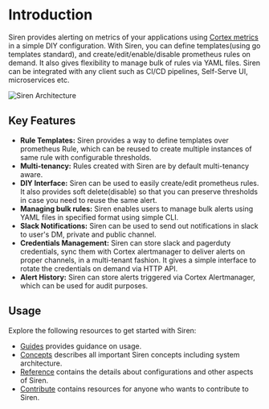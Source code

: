 # Introduction

Siren provides alerting on metrics of your applications using [Cortex metrics](https://cortexmetrics.io/) in a simple
DIY configuration. With Siren, you can define templates(using go templates standard), and create/edit/enable/disable
prometheus rules on demand. It also gives flexibility to manage bulk of rules via YAML files. Siren can be integrated
with any client such as CI/CD pipelines, Self-Serve UI, microservices etc.

![Siren Architecture](/img/overview.svg)

## Key Features

- **Rule Templates:** Siren provides a way to define templates over prometheus Rule, which can be reused to create
  multiple instances of same rule with configurable thresholds.
- **Multi-tenancy:** Rules created with Siren are by default multi-tenancy aware.
- **DIY Interface:** Siren can be used to easily create/edit prometheus rules. It also provides soft delete(disable)
  so that you can preserve thresholds in case you need to reuse the same alert.
- **Managing bulk rules:** Siren enables users to manage bulk alerts using YAML files in specified format using simple
  CLI.
- **Slack Notifications:** Siren can be used to send out notifications in slack to user's DM, private and public
  channel.
- **Credentials Management:** Siren can store slack and pagerduty credentials, sync them with Cortex alertmanager to
  deliver alerts on proper channels, in a multi-tenant fashion. It gives a simple interface to rotate the credentials on
  demand via HTTP API.
- **Alert History:** Siren can store alerts triggered via Cortex Alertmanager, which can be used for audit purposes.

## Usage

Explore the following resources to get started with Siren:

- [Guides](docs/guides/overview.md) provides guidance on usage.
- [Concepts](docs/concepts/overview.md) describes all important Siren concepts including system architecture.
- [Reference](docs/reference) contains the details about configurations and other aspects of Siren.
- [Contribute](docs/contribute/contribution.md) contains resources for anyone who wants to contribute to Siren.
